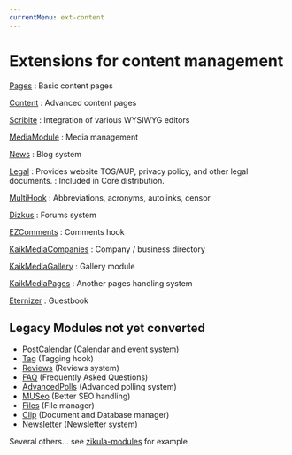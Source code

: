 ```yaml
---
currentMenu: ext-content
---
```

# Extensions for content management

[Pages](https://github.com/zikula-modules/Pages)
: Basic content pages

[Content](https://github.com/zikula-modules/Content)
: Advanced content pages

[Scribite](https://github.com/zikula-modules/Scribite)
: Integration of various WYSIWYG editors

[MediaModule](https://github.com/zikula-modules/MediaModule)
: Media management

[News](https://github.com/zikula-modules/News)
: Blog system

[Legal](https://github.com/zikula-modules/Legal)
: Provides website TOS/AUP, privacy policy, and other legal documents.
: Included in Core distribution.

[MultiHook](https://github.com/zikula-modules/MultiHook)
: Abbreviations, acronyms, autolinks, censor

[Dizkus](https://github.com/zikula-modules/DizkusModule)
: Forums system

[EZComments](https://github.com/zikula-modules/EZComments)
: Comments hook

[KaikMediaCompanies](https://github.com/Kaik/KaikMediaCompanies)
: Company / business directory

[KaikMediaGallery](https://github.com/Kaik/KaikMediaGallery)
: Gallery module

[KaikMediaPages](https://github.com/Kaik/KaikMediaPages)
: Another pages handling system

[Eternizer](https://github.com/zikula-modules/Eternizer)
: Guestbook

## Legacy Modules not yet converted

- [PostCalendar](https://github.com/craigh/PostCalendar) (Calendar and event system)
- [Tag](https://github.com/craigh/Tag) (Tagging hook)
- [Reviews](https://github.com/zikula-modules/Reviews) (Reviews system)
- [FAQ](https://github.com/zikula-modules/FAQ) (Frequently Asked Questions)
- [AdvancedPolls](https://github.com/zikula-modules/AdvancedPolls) (Advanced polling system)
- [MUSeo](https://github.com/zikula-modules/MUSeo) (Better SEO handling)
- [Files](https://github.com/zikula-modules/Files) (File manager)
- [Clip](https://github.com/zikula-modules/Clip) (Document and Database manager)
- [Newsletter](https://github.com/dmm1/Newsletter) (Newsletter system)

Several others… see [zikula-modules](https://github.com/zikula-modules) for example
